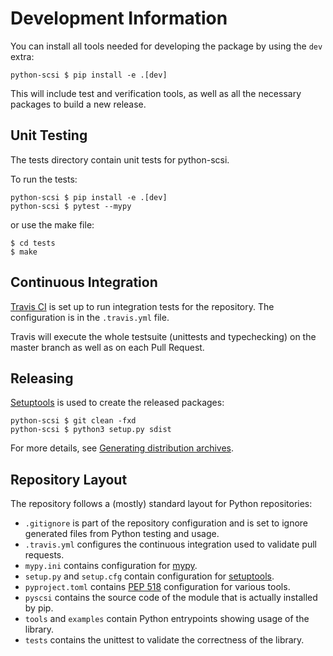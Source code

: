 # Development Information

You can install all tools needed for developing the package by using
the `dev` extra:

    python-scsi $ pip install -e .[dev]

This will include test and verification tools, as well as all the
necessary packages to build a new release.

## Unit Testing

The tests directory contain unit tests for python-scsi.

To run the tests:

    python-scsi $ pip install -e .[dev]
    python-scsi $ pytest --mypy

or use the make file:

    $ cd tests
    $ make

## Continuous Integration

[Travis CI](https://travis-ci.com/) is set up to run integration tests
for the repository. The configuration is in the `.travis.yml` file.

Travis will execute the whole testsuite (unittests and typechecking)
on the master branch as well as on each Pull Request.

## Releasing

[Setuptools](https://setuptools.readthedocs.io/) is used to create the
released packages:

    python-scsi $ git clean -fxd
    python-scsi $ python3 setup.py sdist

For more details, see [Generating distribution
archives](https://packaging.python.org/tutorials/packaging-projects/#generating-distribution-archives).

## Repository Layout

The repository follows a (mostly) standard layout for Python repositories:

 * `.gitignore` is part of the repository configuration and is set to
   ignore generated files from Python testing and usage.
 * `.travis.yml` configures the continuous integration used to
   validate pull requests.
 * `mypy.ini` contains configuration for
   [mypy](https://github.com/python/mypy).
 * `setup.py` and `setup.cfg` contain configuration for
   [setuptools](https://setuptools.readthedocs.io/).
 * `pyproject.toml` contains [PEP
   518](https://www.python.org/dev/peps/pep-0518/) configuration for
   various tools.
 * `pyscsi` contains the source code of the module that is actually
   installed by pip.
 * `tools` and `examples` contain Python entrypoints showing usage of
   the library.
 * `tests` contains the unittest to validate the correctness of the
   library.
